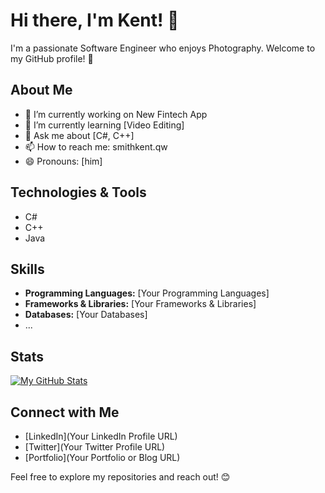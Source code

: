 # Hi there, I'm Kent! 👋

I'm a passionate Software Engineer who enjoys Photography. Welcome to my GitHub profile! 🚀

## About Me

- 🔭 I’m currently working on New Fintech App
- 🌱 I’m currently learning [Video Editing]
- 💬 Ask me about [C#, C++]
- 📫 How to reach me: smithkent.qw
- 😄 Pronouns: [him]

## Technologies & Tools

- C#
- C++
- Java

## Skills

- **Programming Languages:** [Your Programming Languages]
- **Frameworks & Libraries:** [Your Frameworks & Libraries]
- **Databases:** [Your Databases]
- ...

## Stats

[![My GitHub Stats](https://github-readme-stats.vercel.app/api?username=YourGitHubUsername&show_icons=true&count_private=true&hide=contribs,prs&theme=radical)](https://github.com/YourGitHubUsername)

## Connect with Me

- [LinkedIn](Your LinkedIn Profile URL)
- [Twitter](Your Twitter Profile URL)
- [Portfolio](Your Portfolio or Blog URL)

Feel free to explore my repositories and reach out! 😊
